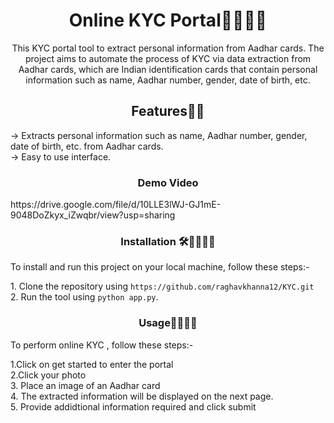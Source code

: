 
<h1 align="center">Online KYC Portal👩‍💻👨‍💻</h1>
<p align="center">This KYC portal tool to extract personal information from Aadhar cards. The project aims to automate the process of KYC via data extraction from Aadhar cards, which are Indian identification cards that contain personal information such as name, Aadhar number, gender, date of birth, etc.</p>


<h2 align="center">Features👨‍🎨</h2>
<p>
-> Extracts personal information such as name, Aadhar number, gender, date of birth, etc. from Aadhar cards. <br> 
-> Easy to use interface. <br> 
</p>
<h3 align="center">Demo Video</h3>
<p>https://drive.google.com/file/d/10LLE3lWJ-GJ1mE-9048DoZkyx_iZwqbr/view?usp=sharing</p>




<h3 align="center">Installation 🛠👨‍🔧👨‍🔧</h3>
<p>To install and run this project on your local machine, follow these steps:-</p>
1. Clone the repository using <code>https://github.com/raghavkhanna12/KYC.git</code> <br>
2. Run the tool using <code>python app.py</code>. <br> 



<h3 align="center">Usage🤷‍♂️🤷‍♀️</h3>
<p>To perform online KYC , follow these steps:-</p>
1.Click on get started to enter the portal <br>
2.Click your photo <br>
3. Place an image of an Aadhar card <br>
4. The extracted information will be displayed on the next page. <br> 
5. Provide addidtional information required and click submit <br>
</p>

